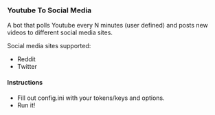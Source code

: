 ### Youtube To Social Media

A bot that polls Youtube every N minutes (user defined) and posts new videos to different social media sites.

Social media sites supported:

- Reddit
- Twitter

#### Instructions

- Fill out config.ini with your tokens/keys and options.
- Run it!
